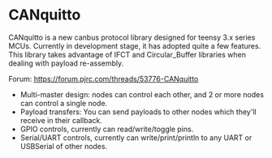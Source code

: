 # CANquitto

  CANquitto is a new canbus protocol library designed for teensy 3.x series MCUs. Currently in development stage, it has adopted quite a few features. This library takes advantage of IFCT and Circular_Buffer libraries when dealing with payload re-assembly.
  
  Forum: https://forum.pjrc.com/threads/53776-CANquitto
  
   * Multi-master design: nodes can control each other, and 2 or more nodes can control a single node.
   * Payload transfers: You can send payloads to other nodes which they'll receive in their callback.
   * GPIO controls, currently can read/write/toggle pins.
   * Serial/UART controls, currently can write/print/println to any UART or USBSerial of other nodes.

